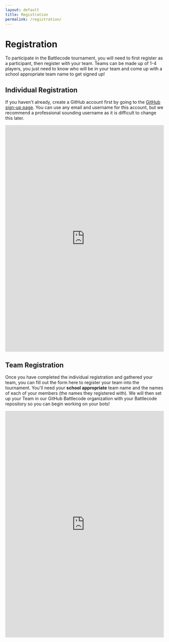 ```yaml
---
layout: default
title: Registration
permalink: /registration/
---
```


# Registration

To participate in the Battlecode tournament, you will need to first register as a participant, then register with your team. Teams can be made up of 1-4 players, you just need to know who will be in your team and come up with a school appropriate team name to get signed up!

## Individual Registration

If you haven't already, create a GitHub account first by going to the [GitHub sign-up page](https://github.com/signup). You can use any email and username for this account, but we recommend a professional sounding username as it is difficult to change this later.

<iframe width="1280px" height="720px" src="https://forms.office.com/Pages/ResponsePage.aspx?id=k5vHXF9V3USHpmNoRdo808vCH4ziaoxKuQqruo_OKUNUNlJROFY5TVFXUTVJQVBXV0o1UjgzQlo4NC4u&embed=true" frameborder="0" marginwidth="0" marginheight="0" style="border: none; max-width:100%; max-height:100vh" allowfullscreen webkitallowfullscreen mozallowfullscreen msallowfullscreen> </iframe>

## Team Registration

Once you have completed the individual registration and gathered your team, you can fill out the form here to register your team into the tournament. You'll need your **school appropriate** team name and the names of each of your members (the names they registered with). We will then set up your Team in our GitHub Battlecode organization with your Battlecode repository so you can begin working on your bots!

<iframe width="1280px" height="720px" src="https://forms.office.com/r/sHutPQ6hnz?embed=true" frameborder="0" marginwidth="0" marginheight="0" style="border: none; max-width:100%; max-height:100vh" allowfullscreen webkitallowfullscreen mozallowfullscreen msallowfullscreen> </iframe>
